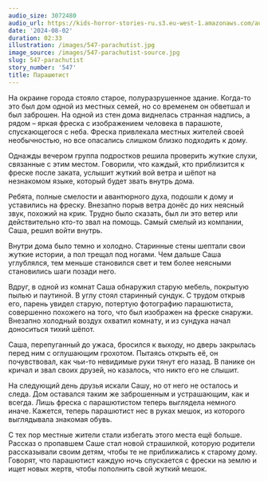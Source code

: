 ```yaml
---
audio_size: 3072480
audio_url: https://kids-horror-stories-ru.s3.eu-west-1.amazonaws.com/audio/547-parachutist.mp3
date: '2024-08-02'
duration: 02:33
illustration: /images/547-parachutist.jpg
image_source: /images/547-parachutist-source.jpg
slug: 547-parachutist
story_number: '547'
title: Парашютист
---
```


На окраине города стояло старое, полуразрушенное здание. Когда-то это был дом одной из местных семей, но со временем он обветшал и был заброшен. На одной из стен дома виднелась странная надпись, а рядом – яркая фреска с изображением человека в парашюте, спускающегося с неба. Фреска привлекала местных жителей своей необычностью, но все опасались слишком близко подходить к дому.

Однажды вечером группа подростков решила проверить жуткие слухи, связанные с этим местом. Говорили, что каждый, кто приблизится к фреске после заката, услышит жуткий вой ветра и шёпот на незнакомом языке, который будет звать внутрь дома.

Ребята, полные смелости и авантюрного духа, подошли к дому и уставились на фреску. Внезапно порыв ветра донёс до них неясный звук, похожий на крик. Трудно было сказать, был ли это ветер или действительно кто-то звал на помощь. Самый смелый из компании, Саша, решил войти внутрь.

Внутри дома было темно и холодно. Старинные стены шептали свои жуткие истории, а пол трещал под ногами. Чем дальше Саша углублялся, тем меньше становился свет и тем более неясными становились шаги позади него.

Вдруг, в одной из комнат Саша обнаружил старую мебель, покрытую пылью и паутиной. В углу стоял старинный сундук. С трудом открыв его, парень увидел старую, потертую фотографию парашютиста, совершенно похожего на того, что был изображен на фреске снаружи. Внезапно холодный воздух охватил комнату, и из сундука начал доноситься тихий шёпот.

Саша, перепуганный до ужаса, бросился к выходу, но дверь закрылась перед ним с оглушающим грохотом. Пытаясь открыть её, он почувствовал, как чьи-то невидимые руки тянут его назад. В панике он кричал и звал своих друзей, но казалось, что никто его не слышит.

На следующий день друзья искали Сашу, но от него не осталось и следа. Дом оставался таким же заброшенным и устрашающим, как и всегда. Лишь фреска с парашютистом теперь выглядела немного иначе. Кажется, теперь парашютист нес в руках мешок, из которого выглядывала знакомая обувь.

С тех пор местные жители стали избегать этого места ещё больше. Рассказ о пропавшем Саше стал новой страшилкой, которую родители рассказывали своим детям, чтобы те не приближались к старому дому. Говорят, что парашютист каждую ночь спускается с фрески на землю и ищет новых жертв, чтобы пополнить свой жуткий мешок.